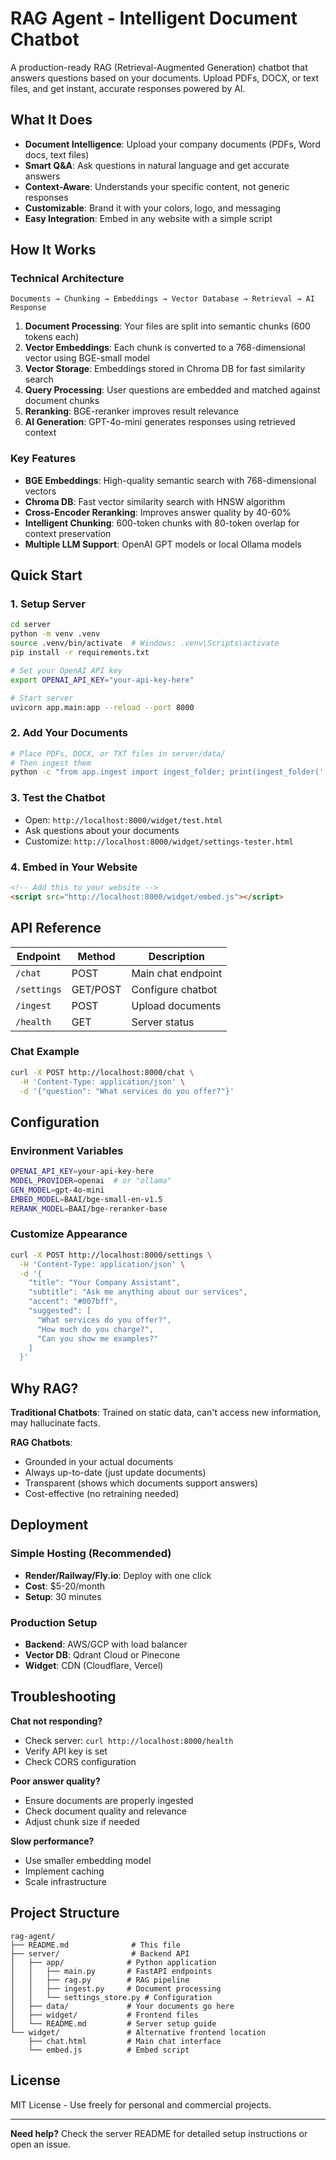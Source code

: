 # RAG Agent - Intelligent Document Chatbot

A production-ready RAG (Retrieval-Augmented Generation) chatbot that answers questions based on your documents. Upload PDFs, DOCX, or text files, and get instant, accurate responses powered by AI.

## What It Does

- **Document Intelligence**: Upload your company documents (PDFs, Word docs, text files)
- **Smart Q&A**: Ask questions in natural language and get accurate answers
- **Context-Aware**: Understands your specific content, not generic responses
- **Customizable**: Brand it with your colors, logo, and messaging
- **Easy Integration**: Embed in any website with a simple script

## How It Works

### Technical Architecture

```
Documents → Chunking → Embeddings → Vector Database → Retrieval → AI Response
```

1. **Document Processing**: Your files are split into semantic chunks (600 tokens each)
2. **Vector Embeddings**: Each chunk is converted to a 768-dimensional vector using BGE-small model
3. **Vector Storage**: Embeddings stored in Chroma DB for fast similarity search
4. **Query Processing**: User questions are embedded and matched against document chunks
5. **Reranking**: BGE-reranker improves result relevance
6. **AI Generation**: GPT-4o-mini generates responses using retrieved context

### Key Features

- **BGE Embeddings**: High-quality semantic search with 768-dimensional vectors
- **Chroma DB**: Fast vector similarity search with HNSW algorithm
- **Cross-Encoder Reranking**: Improves answer quality by 40-60%
- **Intelligent Chunking**: 600-token chunks with 80-token overlap for context preservation
- **Multiple LLM Support**: OpenAI GPT models or local Ollama models

## Quick Start

### 1. Setup Server
```bash
cd server
python -m venv .venv
source .venv/bin/activate  # Windows: .venv\Scripts\activate
pip install -r requirements.txt

# Set your OpenAI API key
export OPENAI_API_KEY="your-api-key-here"

# Start server
uvicorn app.main:app --reload --port 8000
```

### 2. Add Your Documents
```bash
# Place PDFs, DOCX, or TXT files in server/data/
# Then ingest them
python -c "from app.ingest import ingest_folder; print(ingest_folder('./data'))"
```

### 3. Test the Chatbot
- Open: `http://localhost:8000/widget/test.html`
- Ask questions about your documents
- Customize: `http://localhost:8000/widget/settings-tester.html`

### 4. Embed in Your Website
```html
<!-- Add this to your website -->
<script src="http://localhost:8000/widget/embed.js"></script>
```

## API Reference

| Endpoint | Method | Description |
|----------|--------|-------------|
| `/chat` | POST | Main chat endpoint |
| `/settings` | GET/POST | Configure chatbot |
| `/ingest` | POST | Upload documents |
| `/health` | GET | Server status |

### Chat Example
```bash
curl -X POST http://localhost:8000/chat \
  -H 'Content-Type: application/json' \
  -d '{"question": "What services do you offer?"}'
```

## Configuration

### Environment Variables
```bash
OPENAI_API_KEY=your-api-key-here
MODEL_PROVIDER=openai  # or "ollama"
GEN_MODEL=gpt-4o-mini
EMBED_MODEL=BAAI/bge-small-en-v1.5
RERANK_MODEL=BAAI/bge-reranker-base
```

### Customize Appearance
```bash
curl -X POST http://localhost:8000/settings \
  -H 'Content-Type: application/json' \
  -d '{
    "title": "Your Company Assistant",
    "subtitle": "Ask me anything about our services",
    "accent": "#007bff",
    "suggested": [
      "What services do you offer?",
      "How much do you charge?",
      "Can you show me examples?"
    ]
  }'
```

## Why RAG?

**Traditional Chatbots**: Trained on static data, can't access new information, may hallucinate facts.

**RAG Chatbots**: 
- Grounded in your actual documents
- Always up-to-date (just update documents)
- Transparent (shows which documents support answers)
- Cost-effective (no retraining needed)

## Deployment

### Simple Hosting (Recommended)
- **Render/Railway/Fly.io**: Deploy with one click
- **Cost**: $5-20/month
- **Setup**: 30 minutes

### Production Setup
- **Backend**: AWS/GCP with load balancer
- **Vector DB**: Qdrant Cloud or Pinecone
- **Widget**: CDN (Cloudflare, Vercel)

## Troubleshooting

**Chat not responding?**
- Check server: `curl http://localhost:8000/health`
- Verify API key is set
- Check CORS configuration

**Poor answer quality?**
- Ensure documents are properly ingested
- Check document quality and relevance
- Adjust chunk size if needed

**Slow performance?**
- Use smaller embedding model
- Implement caching
- Scale infrastructure

## Project Structure

```
rag-agent/
├── README.md              # This file
├── server/                # Backend API
│   ├── app/              # Python application
│   │   ├── main.py       # FastAPI endpoints
│   │   ├── rag.py        # RAG pipeline
│   │   ├── ingest.py     # Document processing
│   │   └── settings_store.py # Configuration
│   ├── data/             # Your documents go here
│   ├── widget/           # Frontend files
│   └── README.md         # Server setup guide
└── widget/               # Alternative frontend location
    ├── chat.html         # Main chat interface
    └── embed.js          # Embed script
```

## License

MIT License - Use freely for personal and commercial projects.

---

**Need help?** Check the server README for detailed setup instructions or open an issue.
